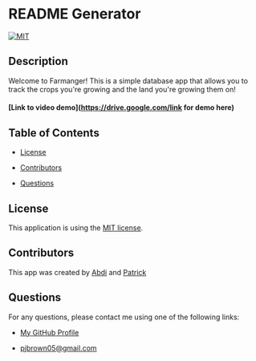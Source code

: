 # README Generator
[![MIT](https://img.shields.io/badge/license-MIT-brightgreen)](https://choosealicense.com/licenses/mit/)
## Description
Welcome to Farmanger! This is a simple database app that allows you to track the crops you're growing and the land you're growing them on!

#### [Link to video demo](https://drive.google.com/link for demo here)

## Table of Contents
* <a href='#license'>License</a>

* <a href='#contributors'>Contributors</a>

* <a href='#questions'>Questions</a>

## License
This application is using the [MIT license](https://choosealicense.com/licenses/mit/).

## Contributors
This app was created by [Abdi](https://github.com/abdi198) and [Patrick](https://github.com/pj-brown)

## Questions
  For any questions, please contact me using one of the following links:

* [My GitHub Profile](https://github.com/pj-brown)

* pjbrown05@gmail.com
